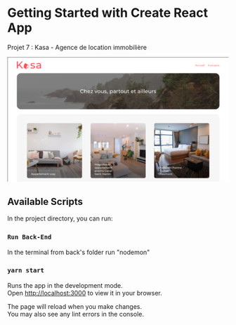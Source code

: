 # Getting Started with Create React App

Projet 7 : Kasa - Agence de location immobilière

![alt text](./public/Screen.png)

## Available Scripts

In the project directory, you can run:

### `Run Back-End`

In the terminal from back's folder run "nodemon"
### `yarn start`

Runs the app in the development mode.\
Open [http://localhost:3000](http://localhost:3000) to view it in your browser.

The page will reload when you make changes.\
You may also see any lint errors in the console.
